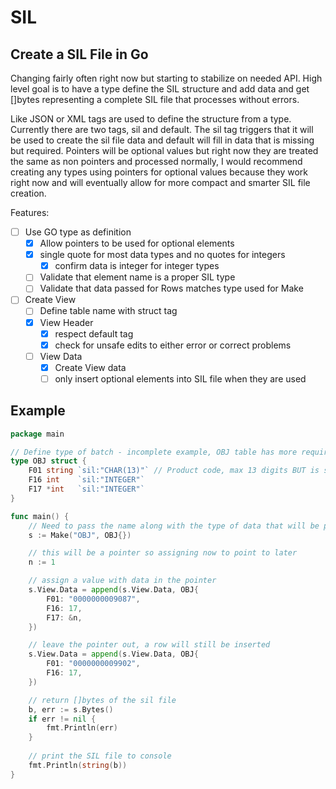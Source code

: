 # SIL

## Create a SIL File in Go

Changing fairly often right now but starting to stabilize on needed API. 
High level goal is to have a type define the SIL structure and add data and get []bytes representing a complete SIL file that processes without errors.

Like JSON or XML tags are used to define the structure from a  type. Currently there are two tags, sil and default. The sil tag triggers that it will be used to create the sil file data and default will fill in data that is missing but required. Pointers will be optional values but right now they are treated the same as non pointers and processed normally, I would recommend creating any types using pointers for optional values because they work right now and will eventually allow for more compact and smarter SIL file creation.

Features:
- [ ] Use GO type as definition
	- [x] Allow pointers to be used for optional elements
	- [x] single quote for most data types and no quotes for integers
		- [x] confirm data is integer for integer types
	- [ ] Validate that element name is a proper SIL type
	- [ ] Validate that data passed for Rows matches type used for Make
- [ ] Create View
	- [ ] Define table name with struct tag
	- [x] View Header
		- [x] respect default tag
		- [x] check for unsafe edits to either error or correct problems
	- [ ] View Data
		- [x] Create View data
		- [ ] only insert optional elements into SIL file when they are used

## Example

```Go
package main

// Define type of batch - incomplete example, OBJ table has more required fields
type OBJ struct {
	F01 string `sil:"CHAR(13)"` // Product code, max 13 digits BUT is stored as text in LOC
	F16 int    `sil:"INTEGER"`
	F17 *int   `sil:"INTEGER"`
}

func main() {
	// Need to pass the name along with the type of data that will be passed
	s := Make("OBJ", OBJ{})

	// this will be a pointer so assigning now to point to later
	n := 1

	// assign a value with data in the pointer
	s.View.Data = append(s.View.Data, OBJ{
		F01: "0000000009087",
		F16: 17,
		F17: &n,
	})

	// leave the pointer out, a row will still be inserted
	s.View.Data = append(s.View.Data, OBJ{
		F01: "0000000009902",
		F16: 17,
	})

	// return []bytes of the sil file
	b, err := s.Bytes()
	if err != nil {
		fmt.Println(err)
	}
	
	// print the SIL file to console
	fmt.Println(string(b))
}
```
